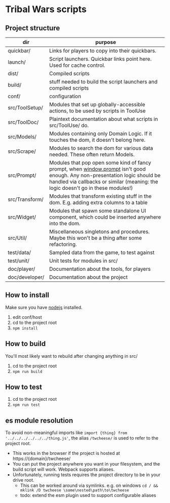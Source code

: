 # Tribal Wars scripts

## Project structure
|dir|purpose|
|---|---|
|quickbar/|Links for players to copy into their quickbars.|
|launch/|Script launchers. Quickbar links point here. Used for cache control.|
|dist/|Compiled scripts|
|build/|stuff needed to build the script launchers and compiled scripts|
|conf/|configuration|
|src/ToolSetup/|Modules that set up globally-accessible actions, to be used by scripts in ToolUse|
|src/ToolDoc/|Plaintext documentation about what scripts in src/ToolUse/ do.|
|src/Models/|Modules containing only Domain Logic. If it touches the dom, it doesn't belong here.|
|src/Scrape/|Modules to search the dom for various data needed. These often return Models.|
|src/Prompt/|Modules that pop open some kind of fancy prompt, when [window.prompt](https://developer.mozilla.org/en-US/docs/Web/API/Window/prompt) isn't good enough. Any non-presentation logic should be handled via callbacks or similar (meaning: the logic doesn't go in these modules!)|
|src/Transform/|Modules that transform existing stuff in the dom. E.g. adding extra columns to a table|
|src/Widget/|Modules that spawn some standalone UI component, which could be inserted anywhere into the dom.|
|src/Util/|Miscellaneous singletons and procedures. Maybe this won't be a thing after some refactoring. |
|test/data/|Sampled data from the game, to test against|
|test/unit/|Unit tests for modules in src/|
|doc/player/|Documentation about the tools, for players|
|doc/developer/|Documentation about the project|


## How to install
Make sure you have [nodejs](https://nodejs.org/en/) installed.
1. edit conf/host
2. cd to the project root
3. `npm install`

## How to build
You'll most likely want to rebuild after changing anything in src/
1. cd to the project root
2. `npm run build`

## How to test
1. cd to the project root
2. `npm run test`

## es module resolution
To avoid non-meaningful imports like `import {thing} from '../../../../../../thing.js'`, the alias `/twcheese/` is used to refer to the project root.
- This works in the browser if the project is hosted at https://{domain}/twcheese/
- You can put the project anywhere you want in your filesystem, and the build script will work. Webpack supports aliases.
- Unfortunately, running tests requires the project directory to be in your drive root.
    - This can be worked around via symlinks. e.g. on windows `cd / && mklink /D twcheese \some\nested\path\to\twcheese`
    - todo: extend the esm plugin used to support configurable aliases
